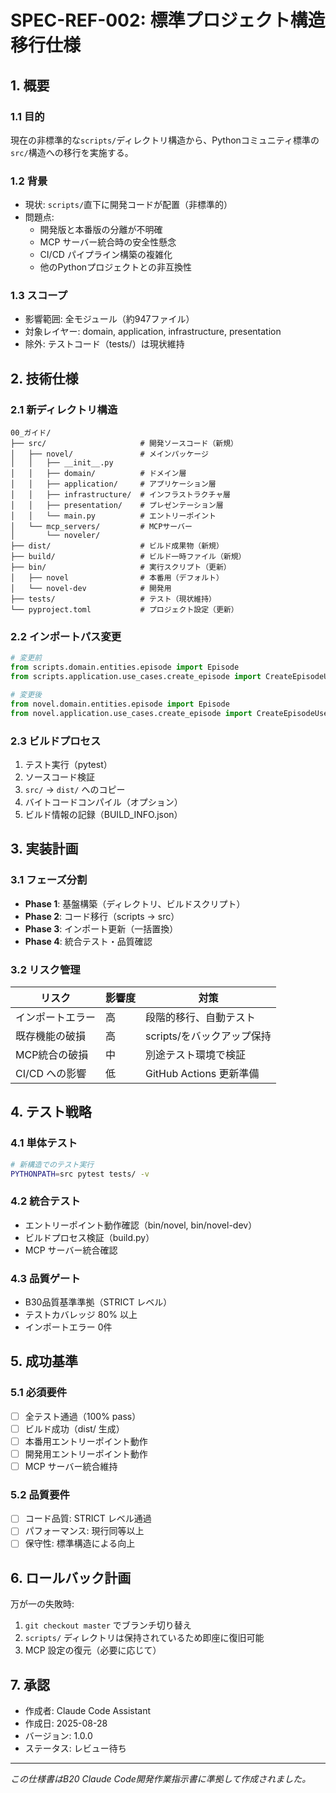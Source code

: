 # SPEC-REF-002: 標準プロジェクト構造移行仕様

## 1. 概要

### 1.1 目的
現在の非標準的な`scripts/`ディレクトリ構造から、Pythonコミュニティ標準の`src/`構造への移行を実施する。

### 1.2 背景
- 現状: `scripts/`直下に開発コードが配置（非標準的）
- 問題点:
  - 開発版と本番版の分離が不明確
  - MCP サーバー統合時の安全性懸念
  - CI/CD パイプライン構築の複雑化
  - 他のPythonプロジェクトとの非互換性

### 1.3 スコープ
- 影響範囲: 全モジュール（約947ファイル）
- 対象レイヤー: domain, application, infrastructure, presentation
- 除外: テストコード（tests/）は現状維持

## 2. 技術仕様

### 2.1 新ディレクトリ構造
```
00_ガイド/
├── src/                     # 開発ソースコード（新規）
│   ├── novel/               # メインパッケージ
│   │   ├── __init__.py
│   │   ├── domain/          # ドメイン層
│   │   ├── application/     # アプリケーション層
│   │   ├── infrastructure/  # インフラストラクチャ層
│   │   ├── presentation/    # プレゼンテーション層
│   │   └── main.py          # エントリーポイント
│   └── mcp_servers/         # MCPサーバー
│       └── noveler/
├── dist/                    # ビルド成果物（新規）
├── build/                   # ビルド一時ファイル（新規）
├── bin/                     # 実行スクリプト（更新）
│   ├── novel                # 本番用（デフォルト）
│   └── novel-dev            # 開発用
├── tests/                   # テスト（現状維持）
└── pyproject.toml           # プロジェクト設定（更新）
```

### 2.2 インポートパス変更
```python
# 変更前
from scripts.domain.entities.episode import Episode
from scripts.application.use_cases.create_episode import CreateEpisodeUseCase

# 変更後
from novel.domain.entities.episode import Episode
from novel.application.use_cases.create_episode import CreateEpisodeUseCase
```

### 2.3 ビルドプロセス
1. テスト実行（pytest）
2. ソースコード検証
3. `src/` → `dist/` へのコピー
4. バイトコードコンパイル（オプション）
5. ビルド情報の記録（BUILD_INFO.json）

## 3. 実装計画

### 3.1 フェーズ分割
- **Phase 1**: 基盤構築（ディレクトリ、ビルドスクリプト）
- **Phase 2**: コード移行（scripts → src）
- **Phase 3**: インポート更新（一括置換）
- **Phase 4**: 統合テスト・品質確認

### 3.2 リスク管理
| リスク | 影響度 | 対策 |
|--------|--------|------|
| インポートエラー | 高 | 段階的移行、自動テスト |
| 既存機能の破損 | 高 | scripts/をバックアップ保持 |
| MCP統合の破損 | 中 | 別途テスト環境で検証 |
| CI/CD への影響 | 低 | GitHub Actions 更新準備 |

## 4. テスト戦略

### 4.1 単体テスト
```bash
# 新構造でのテスト実行
PYTHONPATH=src pytest tests/ -v
```

### 4.2 統合テスト
- エントリーポイント動作確認（bin/novel, bin/novel-dev）
- ビルドプロセス検証（build.py）
- MCP サーバー統合確認

### 4.3 品質ゲート
- B30品質基準準拠（STRICT レベル）
- テストカバレッジ 80% 以上
- インポートエラー 0件

## 5. 成功基準

### 5.1 必須要件
- [ ] 全テスト通過（100% pass）
- [ ] ビルド成功（dist/ 生成）
- [ ] 本番用エントリーポイント動作
- [ ] 開発用エントリーポイント動作
- [ ] MCP サーバー統合維持

### 5.2 品質要件
- [ ] コード品質: STRICT レベル通過
- [ ] パフォーマンス: 現行同等以上
- [ ] 保守性: 標準構造による向上

## 6. ロールバック計画

万が一の失敗時:
1. `git checkout master` でブランチ切り替え
2. `scripts/` ディレクトリは保持されているため即座に復旧可能
3. MCP 設定の復元（必要に応じて）

## 7. 承認

- 作成者: Claude Code Assistant
- 作成日: 2025-08-28
- バージョン: 1.0.0
- ステータス: レビュー待ち

---
*この仕様書はB20 Claude Code開発作業指示書に準拠して作成されました。*
